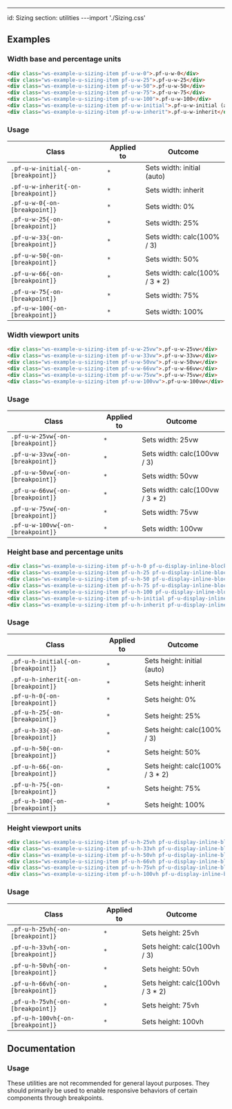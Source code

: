 ---
id: Sizing
section: utilities
---import './Sizing.css'

## Examples

### Width base and percentage units

```html
<div class="ws-example-u-sizing-item pf-u-w-0">.pf-u-w-0</div>
<div class="ws-example-u-sizing-item pf-u-w-25">.pf-u-w-25</div>
<div class="ws-example-u-sizing-item pf-u-w-50">.pf-u-w-50</div>
<div class="ws-example-u-sizing-item pf-u-w-75">.pf-u-w-75</div>
<div class="ws-example-u-sizing-item pf-u-w-100">.pf-u-w-100</div>
<div class="ws-example-u-sizing-item pf-u-w-initial">.pf-u-w-initial (auto)</div>
<div class="ws-example-u-sizing-item pf-u-w-inherit">.pf-u-w-inherit</div>
```

### Usage

| Class                               | Applied to | Outcome                         |
| ----------------------------------- | ---------- | ------------------------------- |
| `.pf-u-w-initial{-on-[breakpoint]}` | `*`        | Sets width: initial (auto)      |
| `.pf-u-w-inherit{-on-[breakpoint]}` | `*`        | Sets width: inherit             |
| `.pf-u-w-0{-on-[breakpoint]}`       | `*`        | Sets width: 0%                  |
| `.pf-u-w-25{-on-[breakpoint]}`      | `*`        | Sets width: 25%                 |
| `.pf-u-w-33{-on-[breakpoint]}`      | `*`        | Sets width: calc(100% / 3)      |
| `.pf-u-w-50{-on-[breakpoint]}`      | `*`        | Sets width: 50%                 |
| `.pf-u-w-66{-on-[breakpoint]}`      | `*`        | Sets width: calc(100% / 3 \* 2) |
| `.pf-u-w-75{-on-[breakpoint]}`      | `*`        | Sets width: 75%                 |
| `.pf-u-w-100{-on-[breakpoint]}`     | `*`        | Sets width: 100%                |

### Width viewport units

```html isFullscreen
<div class="ws-example-u-sizing-item pf-u-w-25vw">.pf-u-w-25vw</div>
<div class="ws-example-u-sizing-item pf-u-w-33vw">.pf-u-w-33vw</div>
<div class="ws-example-u-sizing-item pf-u-w-50vw">.pf-u-w-50vw</div>
<div class="ws-example-u-sizing-item pf-u-w-66vw">.pf-u-w-66vw</div>
<div class="ws-example-u-sizing-item pf-u-w-75vw">.pf-u-w-75vw</div>
<div class="ws-example-u-sizing-item pf-u-w-100vw">.pf-u-w-100vw</div>
```

### Usage

| Class                             | Applied to | Outcome                          |
| --------------------------------- | ---------- | -------------------------------- |
| `.pf-u-w-25vw{-on-[breakpoint]}`  | `*`        | Sets width: 25vw                 |
| `.pf-u-w-33vw{-on-[breakpoint]}`  | `*`        | Sets width: calc(100vw / 3)      |
| `.pf-u-w-50vw{-on-[breakpoint]}`  | `*`        | Sets width: 50vw                 |
| `.pf-u-w-66vw{-on-[breakpoint]}`  | `*`        | Sets width: calc(100vw / 3 \* 2) |
| `.pf-u-w-75vw{-on-[breakpoint]}`  | `*`        | Sets width: 75vw                 |
| `.pf-u-w-100vw{-on-[breakpoint]}` | `*`        | Sets width: 100vw                |

### Height base and percentage units

```html
<div class="ws-example-u-sizing-item pf-u-h-0 pf-u-display-inline-block">.pf-u-h-0</div>
<div class="ws-example-u-sizing-item pf-u-h-25 pf-u-display-inline-block">.pf-u-h-25</div>
<div class="ws-example-u-sizing-item pf-u-h-50 pf-u-display-inline-block">.pf-u-h-50</div>
<div class="ws-example-u-sizing-item pf-u-h-75 pf-u-display-inline-block">.pf-u-h-75</div>
<div class="ws-example-u-sizing-item pf-u-h-100 pf-u-display-inline-block">.pf-u-h-100</div>
<div class="ws-example-u-sizing-item pf-u-h-initial pf-u-display-inline-block">.pf-u-h-initial (auto)</div>
<div class="ws-example-u-sizing-item pf-u-h-inherit pf-u-display-inline-block">.pf-u-h-inherit</div>
```

### Usage

| Class                               | Applied to | Outcome                          |
| ----------------------------------- | ---------- | -------------------------------- |
| `.pf-u-h-initial{-on-[breakpoint]}` | `*`        | Sets height: initial (auto)      |
| `.pf-u-h-inherit{-on-[breakpoint]}` | `*`        | Sets height: inherit             |
| `.pf-u-h-0{-on-[breakpoint]}`       | `*`        | Sets height: 0%                  |
| `.pf-u-h-25{-on-[breakpoint]}`      | `*`        | Sets height: 25%                 |
| `.pf-u-h-33{-on-[breakpoint]}`      | `*`        | Sets height: calc(100% / 3)      |
| `.pf-u-h-50{-on-[breakpoint]}`      | `*`        | Sets height: 50%                 |
| `.pf-u-h-66{-on-[breakpoint]}`      | `*`        | Sets height: calc(100% / 3 \* 2) |
| `.pf-u-h-75{-on-[breakpoint]}`      | `*`        | Sets height: 75%                 |
| `.pf-u-h-100{-on-[breakpoint]}`     | `*`        | Sets height: 100%                |

### Height viewport units

```html isFullscreen
<div class="ws-example-u-sizing-item pf-u-h-25vh pf-u-display-inline-block">.pf-u-h-25vh</div>
<div class="ws-example-u-sizing-item pf-u-h-33vh pf-u-display-inline-block">.pf-u-h-33vh</div>
<div class="ws-example-u-sizing-item pf-u-h-50vh pf-u-display-inline-block">.pf-u-h-50vh</div>
<div class="ws-example-u-sizing-item pf-u-h-66vh pf-u-display-inline-block">.pf-u-h-66vh</div>
<div class="ws-example-u-sizing-item pf-u-h-75vh pf-u-display-inline-block">.pf-u-h-75vh</div>
<div class="ws-example-u-sizing-item pf-u-h-100vh pf-u-display-inline-block">.pf-u-h-100vh</div>
```

### Usage

| Class                             | Applied to | Outcome                           |
| --------------------------------- | ---------- | --------------------------------- |
| `.pf-u-h-25vh{-on-[breakpoint]}`  | `*`        | Sets height: 25vh                 |
| `.pf-u-h-33vh{-on-[breakpoint]}`  | `*`        | Sets height: calc(100vh / 3)      |
| `.pf-u-h-50vh{-on-[breakpoint]}`  | `*`        | Sets height: 50vh                 |
| `.pf-u-h-66vh{-on-[breakpoint]}`  | `*`        | Sets height: calc(100vh / 3 \* 2) |
| `.pf-u-h-75vh{-on-[breakpoint]}`  | `*`        | Sets height: 75vh                 |
| `.pf-u-h-100vh{-on-[breakpoint]}` | `*`        | Sets height: 100vh                |

## Documentation

### Usage

These utilities are not recommended for general layout purposes. They should primarily be used to enable responsive behaviors of certain components through breakpoints.

